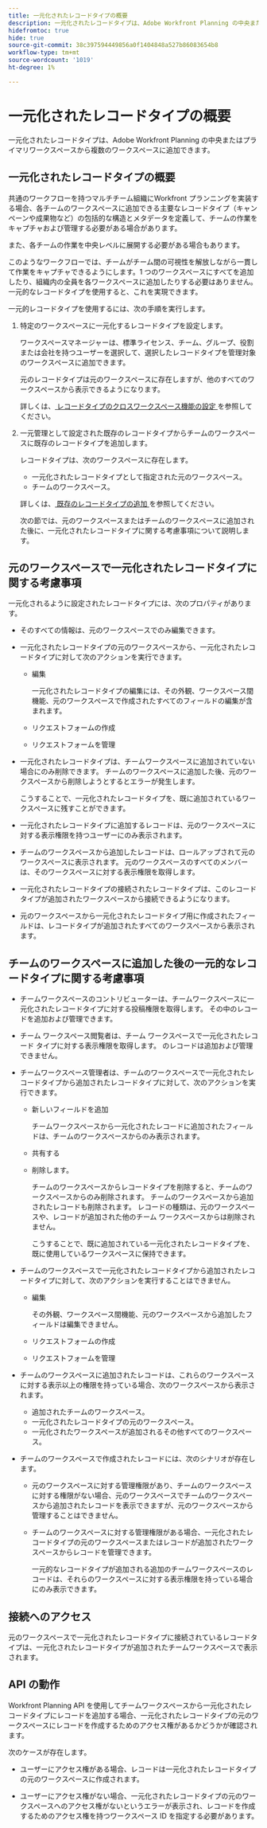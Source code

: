 ```yaml
---
title: 一元化されたレコードタイプの概要
description: 一元化されたレコードタイプは、Adobe Workfront Planning の中央またはプライマリワークスペースから複数のワークスペースに追加できます。
hidefromtoc: true
hide: true
source-git-commit: 38c397594449856a0f1404848a527b86083654b8
workflow-type: tm+mt
source-wordcount: '1019'
ht-degree: 1%

---
```


<!-- add these to the metadata, when making this public: 

feature: Workfront Planning
role: User, Admin
author: Alina
recommendations: noDisplay, noCatalog
-->

# 一元化されたレコードタイプの概要

一元化されたレコードタイプは、Adobe Workfront Planning の中央またはプライマリワークスペースから複数のワークスペースに追加できます。

## 一元化されたレコードタイプの概要

共通のワークフローを持つマルチチーム組織にWorkfront プランニングを実装する場合、各チームのワークスペースに追加できる主要なレコードタイプ（キャンペーンや成果物など）の包括的な構造とメタデータを定義して、チームの作業をキャプチャおよび管理する必要がある場合があります。

また、各チームの作業を中央レベルに展開する必要がある場合もあります。

このようなワークフローでは、チームがチーム間の可視性を解放しながら一貫して作業をキャプチャできるようにします。1 つのワークスペースにすべてを追加したり、組織内の全員を各ワークスペースに追加したりする必要はありません。 一元的なレコードタイプを使用すると、これを実現できます。

一元的レコードタイプを使用するには、次の手順を実行します。

1. 特定のワークスペースに一元化するレコードタイプを設定します。

   ワークスペースマネージャーは、標準ライセンス、チーム、グループ、役割または会社を持つユーザーを選択して、選択したレコードタイプを管理対象のワークスペースに追加できます。

   元のレコードタイプは元のワークスペースに存在しますが、他のすべてのワークスペースから表示できるようになります。

   詳しくは、[ レコードタイプのクロスワークスペース機能の設定 ](/help/quicksilver/planning/architecture/configure-record-type-cross-workspace-capabilities.md) を参照してください。
1. 一元管理として設定された既存のレコードタイプからチームのワークスペースに既存のレコードタイプを追加します。

   レコードタイプは、次のワークスペースに存在します。

   * 一元化されたレコードタイプとして指定された元のワークスペース。
   * チームのワークスペース。

   詳しくは、[ 既存のレコードタイプの追加 ](/help/quicksilver/planning/architecture/add-cross-workspace-record-types.md) を参照してください。

   次の節では、元のワークスペースまたはチームのワークスペースに追加された後に、一元化されたレコードタイプに関する考慮事項について説明します。

## 元のワークスペースで一元化されたレコードタイプに関する考慮事項

一元化されるように設定されたレコードタイプには、次のプロパティがあります。

* そのすべての情報は、元のワークスペースでのみ編集できます。

* 一元化されたレコードタイプの元のワークスペースから、一元化されたレコードタイプに対して次のアクションを実行できます。

   * 編集

     一元化されたレコードタイプの編集には、その外観、ワークスペース間機能、元のワークスペースで作成されたすべてのフィールドの編集が含まれます。
   * リクエストフォームの作成
   * リクエストフォームを管理

* 一元化されたレコードタイプは、チームワークスペースに追加されていない場合にのみ削除できます。 チームのワークスペースに追加した後、元のワークスペースから削除しようとするとエラーが発生します。

  こうすることで、一元化されたレコードタイプを、既に追加されているワークスペースに残すことができます。
* 一元化されたレコードタイプに追加するレコードは、元のワークスペースに対する表示権限を持つユーザーにのみ表示されます。
* チームのワークスペースから追加したレコードは、ロールアップされて元のワークスペースに表示されます。 元のワークスペースのすべてのメンバーは、そのワークスペースに対する表示権限を取得します。

* 一元化されたレコードタイプの接続されたレコードタイプは、このレコードタイプが追加されたワークスペースから接続できるようになります。

* 元のワークスペースから一元化されたレコードタイプ用に作成されたフィールドは、レコードタイプが追加されたすべてのワークスペースから表示されます。

## チームのワークスペースに追加した後の一元的なレコードタイプに関する考慮事項

* チームワークスペースのコントリビューターは、チームワークスペースに一元化されたレコードタイプに対する投稿権限を取得します。 その中のレコードを追加および管理できます。

* チーム ワークスペース閲覧者は、チーム ワークスペースで一元化されたレコード タイプに対する表示権限を取得します。 のレコードは追加および管理できません。

* チームワークスペース管理者は、チームのワークスペースで一元化されたレコードタイプから追加されたレコードタイプに対して、次のアクションを実行できます。

   * 新しいフィールドを追加

     チームワークスペースから一元化されたレコードに追加されたフィールドは、チームのワークスペースからのみ表示されます。
   * 共有する
   * 削除します。

     チームのワークスペースからレコードタイプを削除すると、チームのワークスペースからのみ削除されます。 チームのワークスペースから追加されたレコードも削除されます。 レコードの種類は、元のワークスペースや、レコードが追加された他のチーム ワークスペースからは削除されません。

     こうすることで、既に追加されている一元化されたレコードタイプを、既に使用しているワークスペースに保持できます。

* チームのワークスペースで一元化されたレコードタイプから追加されたレコードタイプに対して、次のアクションを実行することはできません。

   * 編集

     その外観、ワークスペース間機能、元のワークスペースから追加したフィールドは編集できません。
   * リクエストフォームの作成
   * リクエストフォームを管理

* チームのワークスペースに追加されたレコードは、これらのワークスペースに対する表示以上の権限を持っている場合、次のワークスペースから表示されます。

   * 追加されたチームのワークスペース。
   * 一元化されたレコードタイプの元のワークスペース。
   * 一元化されたワークスペースが追加されるその他すべてのワークスペース。

* チームのワークスペースで作成されたレコードには、次のシナリオが存在します。

   * 元のワークスペースに対する管理権限があり、チームのワークスペースに対する権限がない場合、元のワークスペースでチームのワークスペースから追加されたレコードを表示できますが、元のワークスペースから管理することはできません。
   * チームのワークスペースに対する管理権限がある場合、一元化されたレコードタイプの元のワークスペースまたはレコードが追加されたワークスペースからレコードを管理できます。

     一元的なレコードタイプが追加される追加のチームワークスペースのレコードは、それらのワークスペースに対する表示権限を持っている場合にのみ表示できます。

## 接続へのアクセス

元のワークスペースで一元化されたレコードタイプに接続されているレコードタイプは、一元化されたレコードタイプが追加されたチームワークスペースで表示されます。

## API の動作

Workfront Planning API を使用してチームワークスペースから一元化されたレコードタイプにレコードを追加する場合、一元化されたレコードタイプの元のワークスペースにレコードを作成するためのアクセス権があるかどうかが確認されます。

次のケースが存在します。

* ユーザーにアクセス権がある場合、レコードは一元化されたレコードタイプの元のワークスペースに作成されます。

* ユーザーにアクセス権がない場合、一元化されたレコードタイプの元のワークスペースへのアクセス権がないというエラーが表示され、レコードを作成するためのアクセス権を持つワークスペース ID を指定する必要があります。